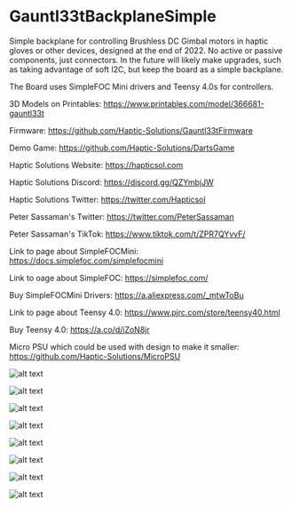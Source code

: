 # Gauntl33tBackplaneSimple
 Simple backplane for controlling Brushless DC Gimbal motors in haptic gloves or other devices, designed at the end of 2022.  No active or passive components, just connectors.  In the future will likely make upgrades, such as taking advantage of soft I2C, but keep the board as a simple backplane.

 The Board uses SimpleFOC Mini drivers and Teensy 4.0s for controllers.

 3D Models on Printables: https://www.printables.com/model/366681-gauntl33t

 Firmware: https://github.com/Haptic-Solutions/Gauntl33tFirmware

 Demo Game: https://github.com/Haptic-Solutions/DartsGame

 Haptic Solutions Website: https://hapticsol.com

 Haptic Solutions Discord: https://discord.gg/QZYmbjJW

 Haptic Solutions Twitter: https://twitter.com/Hapticsol

 Peter Sassaman's Twitter: https://twitter.com/PeterSassaman

 Peter Sassaman's TikTok: https://www.tiktok.com/t/ZPR7QYvvF/

Link to page about SimpleFOCMini:
https://docs.simplefoc.com/simplefocmini

Link to oage about SimpleFOC:
https://simplefoc.com/

 Buy SimpleFOCMini Drivers: https://a.aliexpress.com/_mtwToBu

 Link to page about Teensy 4.0: https://www.pjrc.com/store/teensy40.html

 Buy Teensy 4.0: https://a.co/d/iZoN8jr

 Micro PSU which could be used with design to make it smaller: https://github.com/Haptic-Solutions/MicroPSU

![alt text](https://github.com/Haptic-Solutions/Gauntl33tBackplaneSimple/blob/main/images/image1.png?raw=true)

![alt text](https://github.com/Haptic-Solutions/Gauntl33tBackplaneSimple/blob/main/images/image2.png?raw=true)

![alt text](https://github.com/Haptic-Solutions/Gauntl33tBackplaneSimple/blob/main/images/image3.jpg?raw=true)

![alt text](https://github.com/Haptic-Solutions/Gauntl33tBackplaneSimple/blob/main/images/image4.jpg?raw=true)

![alt text](https://github.com/Haptic-Solutions/Gauntl33tBackplaneSimple/blob/main/images/image5.jpg?raw=true)

![alt text](https://github.com/Haptic-Solutions/Gauntl33tBackplaneSimple/blob/main/images/image6.jpg?raw=true)

![alt text](https://github.com/Haptic-Solutions/Gauntl33tBackplaneSimple/blob/main/images/image7.jpg?raw=true)

![alt text](https://github.com/Haptic-Solutions/Gauntl33tBackplaneSimple/blob/main/images/image8.jpg?raw=true)
